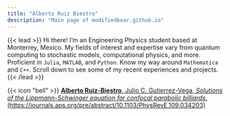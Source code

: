 ```yaml
---
title: "Alberto Ruiz Biestro"
description: "Main page of modifiedbear.github.io"
---
```


{{< lead >}} Hi there! I’m an Engineering Physics student based at Monterrey, Mexico. My fields of interest and expertise vary from quantum computing to stochastic models, computational physics, and more. Proficient in `Julia`, `MATLAB`, and `Python`. Know my way around `Mathematica` and `C++`. Scroll down to see some of my recent experiences and projects. {{< /lead >}}

<!--- Some emphasize block with HTML block  -->
<div class="flex px-4 py-2 mb-8 text-base rounded-md bg-primary-100 dark:bg-primary-900 bg-primary-600">
  <span class="flex items-center ltr:pr-3 rtl:pl-3 text-primary-400">
    {{< icon "bell" >}}
  </span>
  <span class="flex items-center justify-between grow dark:text-neutral-300">
    <!-- <span class="prose dark:prose-invert">Recent paper</span> -->
    <span class="prose dark:prose-invert">
    <a href="https://journals.aps.org/pre/abstract/10.1103/PhysRevE.109.034203" class="px-0 !text-neutral !no-underline rounded-md hover:!bg-primary-500  dark:hover:!bg-primary-700 justify-simple">
    <b>Alberto Ruiz-Biestro</b>, Julio C. Gutierrez-Vega, <i class="justify-simple">Solutions of the Lippmann-Schwinger equation for confocal parabolic billiards.</i> (https://journals.aps.org/pre/abstract/10.1103/PhysRevE.109.034203)
    </a>
    <!-- Check out my submitted preprint: </a> -->
    <!-- <br>z -->
    <!-- <a href="https://arxiv.org/abs/2312.07396" class="px-4 !text-neutral !no-underline rounded-md bg-primary-600 hover:!bg-primary-500 dark:bg-primary-800 dark:hover:!bg-primary-700">🔗 arXiv:2312.07396</a> -->
    </span>
  </span>
</div>
<!--- End of the block  -->